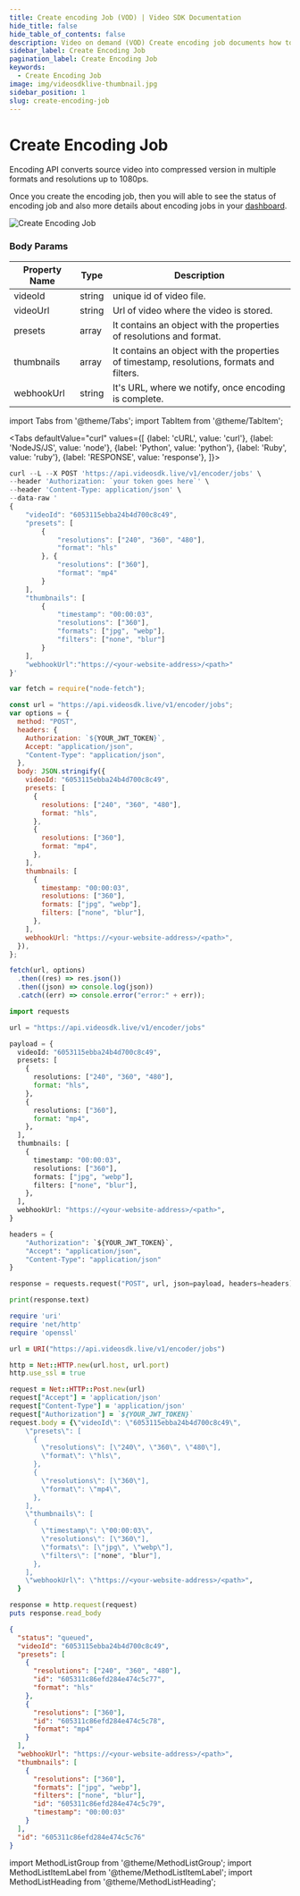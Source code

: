 ```yaml
---
title: Create encoding Job (VOD) | Video SDK Documentation
hide_title: false
hide_table_of_contents: false
description: Video on demand (VOD) Create encoding job documents how to interact with the video encoding API It's our go-to reference whether you're just getting started.
sidebar_label: Create Encoding Job
pagination_label: Create Encoding Job
keywords:
  - Create Encoding Job
image: img/videosdklive-thumbnail.jpg
sidebar_position: 1
slug: create-encoding-job
---
```


# Create Encoding Job

Encoding API converts source video into compressed version in multiple formats and resolutions up to 1080ps.

Once you create the encoding job, then you will able to see the status of encoding job and also more details about encoding jobs in your [dashboard](https://app.videosdk.live/vod/videos).

![Create Encoding Job](/img/tutorial/create_encoding_job.png)

### Body Params

| Property Name | Type   | Description                                                                               |
| ------------- | ------ | ----------------------------------------------------------------------------------------- |
| videoId       | string | unique id of video file.                                                                  |
| videoUrl      | string | Url of video where the video is stored.                                                   |
| presets       | array  | It contains an object with the properties of resolutions and format.                      |
| thumbnails    | array  | It contains an object with the properties of timestamp, resolutions, formats and filters. |
| webhookUrl    | string | It's URL, where we notify, once encoding is complete.                                     |

import Tabs from '@theme/Tabs';
import TabItem from '@theme/TabItem';

<Tabs
defaultValue="curl"
values={[
{label: 'cURL', value: 'curl'},
{label: 'NodeJS/JS', value: 'node'},
{label: 'Python', value: 'python'},
{label: 'Ruby', value: 'ruby'},
{label: 'RESPONSE', value: 'response'},
]}>
<TabItem value="curl">

```js
curl --L --X POST 'https://api.videosdk.live/v1/encoder/jobs' \
--header 'Authorization: `your token goes here`' \
--header 'Content-Type: application/json' \
--data-raw '
{
    "videoId": "6053115ebba24b4d700c8c49",
    "presets": [
        {
            "resolutions": ["240", "360", "480"],
            "format": "hls"
        }, {
            "resolutions": ["360"],
            "format": "mp4"
        }
    ],
    "thumbnails": [
        {
            "timestamp": "00:00:03",
            "resolutions": ["360"],
            "formats": ["jpg", "webp"],
            "filters": ["none", "blur"]
        }
    ],
    "webhookUrl":"https://<your-website-address>/<path>"
}'
```

</TabItem>
<TabItem value="node">

```js
var fetch = require("node-fetch");

const url = "https://api.videosdk.live/v1/encoder/jobs";
var options = {
  method: "POST",
  headers: {
    Authorization: `${YOUR_JWT_TOKEN}`,
    Accept: "application/json",
    "Content-Type": "application/json",
  },
  body: JSON.stringify({
    videoId: "6053115ebba24b4d700c8c49",
    presets: [
      {
        resolutions: ["240", "360", "480"],
        format: "hls",
      },
      {
        resolutions: ["360"],
        format: "mp4",
      },
    ],
    thumbnails: [
      {
        timestamp: "00:00:03",
        resolutions: ["360"],
        formats: ["jpg", "webp"],
        filters: ["none", "blur"],
      },
    ],
    webhookUrl: "https://<your-website-address>/<path>",
  }),
};

fetch(url, options)
  .then((res) => res.json())
  .then((json) => console.log(json))
  .catch((err) => console.error("error:" + err));
```

</TabItem>
<TabItem value="python">

```python
import requests

url = "https://api.videosdk.live/v1/encoder/jobs"

payload = {
  videoId: "6053115ebba24b4d700c8c49",
  presets: [
    {
      resolutions: ["240", "360", "480"],
      format: "hls",
    },
    {
      resolutions: ["360"],
      format: "mp4",
    },
  ],
  thumbnails: [
    {
      timestamp: "00:00:03",
      resolutions: ["360"],
      formats: ["jpg", "webp"],
      filters: ["none", "blur"],
    },
  ],
  webhookUrl: "https://<your-website-address>/<path>",
}

headers = {
    "Authorization": `${YOUR_JWT_TOKEN}`,
    "Accept": "application/json",
    "Content-Type": "application/json"
}

response = requests.request("POST", url, json=payload, headers=headers)

print(response.text)
```

</TabItem>
<TabItem value="ruby">

```ruby
require 'uri'
require 'net/http'
require 'openssl'

url = URI("https://api.videosdk.live/v1/encoder/jobs")

http = Net::HTTP.new(url.host, url.port)
http.use_ssl = true

request = Net::HTTP::Post.new(url)
request["Accept"] = 'application/json'
request["Content-Type"] = 'application/json'
request["Authorization"] = `${YOUR_JWT_TOKEN}`
request.body = {\"videoId\": \"6053115ebba24b4d700c8c49\",
    \"presets\": [
      {
        \"resolutions\": [\"240\", \"360\", \"480\"],
        \"format\": \"hls\",
      },
      {
        \"resolutions\": [\"360\"],
        \"format\": \"mp4\",
      },
    ],
    \"thumbnails\": [
      {
        \"timestamp\": \"00:00:03\",
        \"resolutions\": [\"360\"],
        \"formats\": [\"jpg\", \"webp\"],
        \"filters\": ["none", "blur"],
      },
    ],
    \"webhookUrl\": \"https://<your-website-address>/<path>",
  }

response = http.request(request)
puts response.read_body
```

</TabItem>
<TabItem value="response" >

```json
{
  "status": "queued",
  "videoId": "6053115ebba24b4d700c8c49",
  "presets": [
    {
      "resolutions": ["240", "360", "480"],
      "id": "605311c86efd284e474c5c77",
      "format": "hls"
    },
    {
      "resolutions": ["360"],
      "id": "605311c86efd284e474c5c78",
      "format": "mp4"
    }
  ],
  "webhookUrl": "https://<your-website-address>/<path>",
  "thumbnails": [
    {
      "resolutions": ["360"],
      "formats": ["jpg", "webp"],
      "filters": ["none", "blur"],
      "id": "605311c86efd284e474c5c79",
      "timestamp": "00:00:03"
    }
  ],
  "id": "605311c86efd284e474c5c76"
}
```

</TabItem>
</Tabs>

import MethodListGroup from '@theme/MethodListGroup';
import MethodListItemLabel from '@theme/MethodListItemLabel';
import MethodListHeading from '@theme/MethodListHeading';

<MethodListGroup>
  <MethodListItemLabel  description="Response Body" >
    <MethodListGroup>
      <MethodListHeading heading="parameters" />
      <MethodListItemLabel name="id"  type={"string"}  description="Unique identifier of encoded job." />
      <MethodListItemLabel name="status"  type={"string"}  description="status of encoding job either queued, processing, completed, failed." />
      <MethodListItemLabel name="videoId"  type={"number"}  description="Unique identifier of video file." />
      <MethodListItemLabel name="videoUrl"  type={"object"}  description="Url of video where the video is stored." />
        <MethodListItemLabel name="presets"  type={"array"}  description="It contains an array of object that you provided in body params. " />
        <MethodListItemLabel name="thumbnails" type={"array"} description="It contains an array of object that you provided in body params."/>
        <MethodListItemLabel name="webhookUrl" type={"string"} description="It's Url, where we notify once encoding is complete."/>
    </MethodListGroup>
  </MethodListItemLabel>
</MethodListGroup>
